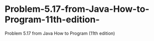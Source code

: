 # Problem-5.17-from-Java-How-to-Program-11th-edition-
Problem 5.17 from Java How to Program (11th edition)
